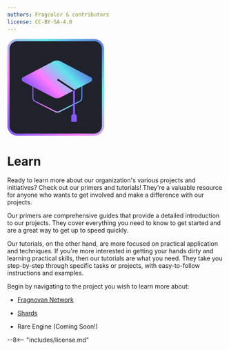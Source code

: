 ```yaml
---
authors: Fragcolor & contributors
license: CC-BY-SA-4.0
---
```


![](assets/LearnLogo.png)

# Learn

Ready to learn more about our organization's various projects and initiatives? Check out our primers and tutorials! They're a valuable resource for anyone who wants to get involved and make a difference with our projects.

Our primers are comprehensive guides that provide a detailed introduction to our projects. They cover everything you need to know to get started and are a great way to get up to speed quickly.

Our tutorials, on the other hand, are more focused on practical application and techniques. If you're more interested in getting your hands dirty and learning practical skills, then our tutorials are what you need. They take you step-by-step through specific tasks or projects, with easy-to-follow instructions and examples. 

Begin by navigating to the project you wish to learn more about:

- [Fragnovan Network](./fragnovan-network/)

- [Shards](./shards/)

- Rare Engine (Coming Soon!)
<!-- - [Rare Engine](./rare-engine/) -->

--8<-- "includes/license.md"
